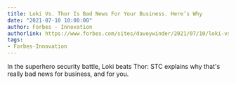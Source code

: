 ```yaml
---
title: Loki Vs. Thor Is Bad News For Your Business. Here’s Why
date: "2021-07-10 10:00:00"
author: Forbes - Innovation
authorlink: https://www.forbes.com/sites/daveywinder/2021/07/10/loki-vs-thor-is-bad-news-for-your-business-heres-why/
tags:
- Forbes-Innovation
---
```

In the superhero security battle, Loki beats Thor: STC explains why that's really bad news for business, and for you.